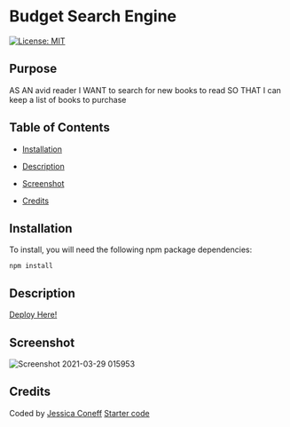 # Budget Search Engine
[![License: MIT](https://img.shields.io/badge/License-ISC-yellow.svg)](https://opensource.org/licenses/ISC)

## Purpose
AS AN avid reader
I WANT to search for new books to read
SO THAT I can keep a list of books to purchase

## Table of Contents
* [Installation](#Installation)
* [Description](#Description)

* [Screenshot](#Screenshot)
* [Credits](#Credits)

## Installation
To install, you will need the following npm package dependencies: 
```
npm install
```

## Description

[Deploy Here!](https://aqueous-bayou-37108.herokuapp.com/)



## Screenshot
![Screenshot 2021-03-29 015953](https://user-images.githubusercontent.com/65797801/112938725-257a6700-90f8-11eb-8832-af41d663b1b1.png)


## Credits
Coded by [Jessica Coneff](https://github.com/jconeff)
[Starter code](https://github.com/coding-boot-camp/solid-broccoli)
